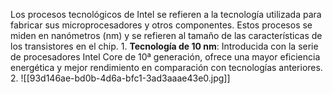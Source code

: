 Los procesos tecnológicos de Intel se refieren a la tecnología utilizada para fabricar sus microprocesadores y otros componentes. Estos procesos se miden en nanómetros (nm) y se refieren al tamaño de las características de los transistores en el chip. 1. **Tecnología de 10 nm**: Introducida con la serie de procesadores Intel Core de 10ª generación, ofrece una mayor eficiencia energética y mejor rendimiento en comparación con tecnologías anteriores. 2.
![[93d146ae-bd0b-4d6a-bfc1-3ad3aaae43e0.jpg]]
